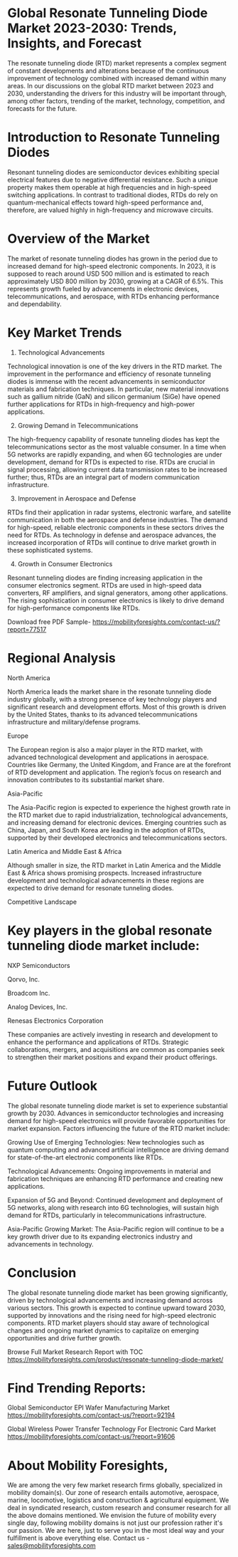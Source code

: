 # Global Resonate Tunneling Diode Market 2023-2030: Trends, Insights, and Forecast

The resonate tunneling diode (RTD) market represents a complex segment of constant developments and alterations because of the continuous improvement of technology combined with increased demand within many areas. In our discussions on the global RTD market between 2023 and 2030, understanding the drivers for this industry will be important through, among other factors, trending of the market, technology, competition, and forecasts for the future.

# Introduction to Resonate Tunneling Diodes

Resonant tunneling diodes are semiconductor devices exhibiting special electrical features due to negative differential resistance. Such a unique property makes them operable at high frequencies and in high-speed switching applications. In contrast to traditional diodes, RTDs do rely on quantum-mechanical effects toward high-speed performance and, therefore, are valued highly in high-frequency and microwave circuits.

# Overview of the Market

The market of resonate tunneling diodes has grown in the period due to increased demand for high-speed electronic components. In 2023, it is supposed to reach around USD 500 million and is estimated to reach approximately USD 800 million by 2030, growing at a CAGR of 6.5%. This represents growth fueled by advancements in electronic devices, telecommunications, and aerospace, with RTDs enhancing performance and dependability.

# Key Market Trends

1. Technological Advancements

Technological innovation is one of the key drivers in the RTD market. The improvement in the performance and efficiency of resonate tunneling diodes is immense with the recent advancements in semiconductor materials and fabrication techniques. In particular, new material innovations such as gallium nitride (GaN) and silicon germanium (SiGe) have opened further applications for RTDs in high-frequency and high-power applications.

2. Growing Demand in Telecommunications

The high-frequency capability of resonate tunneling diodes has kept the telecommunications sector as the most valuable consumer. In a time when 5G networks are rapidly expanding, and when 6G technologies are under development, demand for RTDs is expected to rise. RTDs are crucial in signal processing, allowing current data transmission rates to be increased further; thus, RTDs are an integral part of modern communication infrastructure.

3. Improvement in Aerospace and Defense

RTDs find their application in radar systems, electronic warfare, and satellite communication in both the aerospace and defense industries. The demand for high-speed, reliable electronic components in these sectors drives the need for RTDs. As technology in defense and aerospace advances, the increased incorporation of RTDs will continue to drive market growth in these sophisticated systems.

4. Growth in Consumer Electronics

Resonant tunneling diodes are finding increasing application in the consumer electronics segment. RTDs are used in high-speed data converters, RF amplifiers, and signal generators, among other applications. The rising sophistication in consumer electronics is likely to drive demand for high-performance components like RTDs.

Download free PDF Sample- https://mobilityforesights.com/contact-us/?report=77517

# Regional Analysis

North America

North America leads the market share in the resonate tunneling diode industry globally, with a strong presence of key technology players and significant research and development efforts. Most of this growth is driven by the United States, thanks to its advanced telecommunications infrastructure and military/defense programs.

Europe

The European region is also a major player in the RTD market, with advanced technological development and applications in aerospace. Countries like Germany, the United Kingdom, and France are at the forefront of RTD development and application. The region’s focus on research and innovation contributes to its substantial market share.

Asia-Pacific

The Asia-Pacific region is expected to experience the highest growth rate in the RTD market due to rapid industrialization, technological advancements, and increasing demand for electronic devices. Emerging countries such as China, Japan, and South Korea are leading in the adoption of RTDs, supported by their developed electronics and telecommunications sectors.

Latin America and Middle East & Africa

Although smaller in size, the RTD market in Latin America and the Middle East & Africa shows promising prospects. Increased infrastructure development and technological advancements in these regions are expected to drive demand for resonate tunneling diodes.

Competitive Landscape

# Key players in the global resonate tunneling diode market include:

NXP Semiconductors

Qorvo, Inc.

Broadcom Inc.

Analog Devices, Inc.

Renesas Electronics Corporation

These companies are actively investing in research and development to enhance the performance and applications of RTDs. Strategic collaborations, mergers, and acquisitions are common as companies seek to strengthen their market positions and expand their product offerings.

# Future Outlook

The global resonate tunneling diode market is set to experience substantial growth by 2030. Advances in semiconductor technologies and increasing demand for high-speed electronics will provide favorable opportunities for market expansion. Factors influencing the future of the RTD market include:

Growing Use of Emerging Technologies: New technologies such as quantum computing and advanced artificial intelligence are driving demand for state-of-the-art electronic components like RTDs.

Technological Advancements: Ongoing improvements in material and fabrication techniques are enhancing RTD performance and creating new applications.

Expansion of 5G and Beyond: Continued development and deployment of 5G networks, along with research into 6G technologies, will sustain high demand for RTDs, particularly in telecommunications infrastructure.

Asia-Pacific Growing Market: The Asia-Pacific region will continue to be a key growth driver due to its expanding electronics industry and advancements in technology.

# Conclusion

The global resonate tunneling diode market has been growing significantly, driven by technological advancements and increasing demand across various sectors. This growth is expected to continue upward toward 2030, supported by innovations and the rising need for high-speed electronic components. RTD market players should stay aware of technological changes and ongoing market dynamics to capitalize on emerging opportunities and drive further growth.

Browse Full Market Research Report with TOC https://mobilityforesights.com/product/resonate-tunneling-diode-market/


# Find Trending Reports:

Global Semiconductor EPI Wafer Manufacturing Market https://mobilityforesights.com/contact-us/?report=92194


Global Wireless Power Transfer Technology For Electronic Card Market https://mobilityforesights.com/contact-us/?report=91606




# About Mobility Foresights,
We are among the very few market research firms globally, specialized in mobility domain(s). Our zone of research entails automotive, aerospace, marine, locomotive, logistics and construction & agricultural equipment. We deal in syndicated research, custom research and consumer research for all the above domains mentioned.
We envision the future of mobility every single day, following mobility domains is not just our profession rather it's our passion. We are here, just to serve you in the most ideal way and your fulfillment is above everything else. Contact us -  sales@mobilityforesights.com
